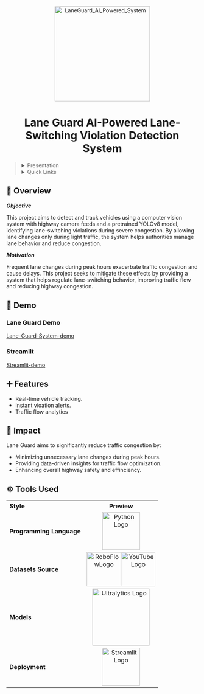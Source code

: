 <div align="center">
    <img src="https://github.com/user-attachments/assets/3826f430-9eea-441c-958b-55f2a4f2e35e" alt="LaneGuard_AI_Powered_System" width="250"/>
  <h1>Lane Guard AI-Powered Lane-Switching Violation Detection System</h1>
</div>

> <details><summary>Presentation</summary>
>
> - [View Presentation](https://drive.google.com/file/d/1QBXBmEUJfXIb1FVscolJrN0iH4n6S3Xj/view?usp=sharing)
>
> </details>
>
> <details><summary>Quick Links</summary>
>
> - [📍 Overview](#-overview)
> - [🎥 Demo](#-demo)
> - [➕ Features](#-features)
> - [🚨 Impact](#-usage)
> - [⚙️ Tools Used](#-tools-used)
>
> </details>


## 📍 Overview

***Objective***

This project aims to detect and track vehicles using a computer vision system with highway camera feeds and a pretrained YOLOv8 model, identifying lane-switching violations during severe congestion. By allowing lane changes only during light traffic, the system helps authorities manage lane behavior and reduce congestion.

***Motivation***

Frequent lane changes during peak hours exacerbate traffic congestion and cause delays. This project seeks to mitigate these effects by providing a system that helps regulate lane-switching behavior, improving traffic flow and reducing highway congestion.<br>

## 🎥 Demo

### Lane Guard Demo

[Lane-Guard-System-demo](https://github.com/Shahadfaiz/LaneGuard_AI_Powered_System/assets/4f7bd6f0-b627-444e-8c4e-1d096cfd22f0/streamlit-demo.mov)

### Streamlit

[Streamlit-demo](https://github.com/eli64s/artifacts/assets/43382407/3eb39fcf-c1df-49c6-bb5c-63e141857ae3)

## ➕ Features

- Real-time vehicle tracking.
- Instant vioation alerts.
- Traffic flow analytics

## 🚨 Impact
Lane Guard aims to significantly reduce traffic congestion by:
- Minimizing unnecessary lane changes during peak hours.
- Providing data-driven insights for traffic flow optimization.
- Enhancing overall highway safety and effinciency.




## ⚙️ Tools Used

<table>
  <tr>
    <th style="text-align: left;">Style</th>
    <th style="text-align: center;">Preview</th>
  </tr>
  <tr>
    <td><strong>Programming Language</strong></td>
    <td align="center">
      <a href="https://www.python.org/" target="_blank">
        <img src="https://www.svgrepo.com/show/376344/python.svg" width="99" alt="Python Logo">
      </a>
    </td>
  </tr>
<tr>
  <td><strong>Datasets Source</strong></td>
  <td align="center">
    <a href="https://roboflow.com" target="_blank" style="display: inline-block;">
      <img src="https://avatars.githubusercontent.com/u/53104118?s=280&v=4" alt="RoboFlowLogo" width="90">
    </a><a href="https://www.youtube.com" target="_blank" style="display: inline-block;">
      <img src="https://iconape.com/wp-content/png_logo_vector/youtube-minimal-icon.png" alt="YouTube Logo" width="90">
    </a>
  </td>
</tr>
  <tr>
    <td><strong>Models</strong></td>
    <td align="center">
      <a href="https://docs.ultralytics.com/" target="_blank">
        <img src="https://gsma.my.site.com/mwcoem/servlet/servlet.FileDownload?file=00P6900003Sh4YOEAZ" width="150" alt="Ultralytics Logo">
      </a>
    </td>
  </tr>
  <tr>
    <td><strong>Deployment</strong></td>
    <td align="center">
      <a href="https://streamlit.io/" target="_blank">
        <img src="https://streamlit.io/images/brand/streamlit-logo-secondary-colormark-darktext.png" width="100" alt="Streamlit Logo">
      </a>
    </td>
  </tr>
</table>


